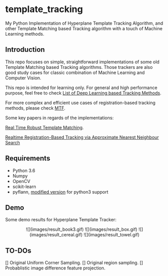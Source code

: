 # template_tracking
My Python Implementation of Hyperplane Template Tracking Algorithm, and other Template Matching based Tracking algorithm with a touch of Machine Learning methods.

## Introduction

This repo focuses on simple, straightforward implementations of some old Template Matching based Tracking algorithms. Those trackers are also good study cases for classic combination of Machine Learning and Computer Vision.

This repo is intended for learning only. For general and high performance purpose, feel free to check [List of Deep Learning based Tracking Methods](https://github.com/foolwood/benchmark_results).

For more complex and efficient use cases of registration-based tracking methods, please check [MTF](http://webdocs.cs.ualberta.ca/~vis/mtf/index.html).

Some key papers in regards of the implementations:

[Real Time Robust Template Matching](https://pdfs.semanticscholar.org/7fbc/4c4f01eb9716959ffef8b4a620a3d1c38577.pdf).

[Realtime Registration-Based Tracking via Approximate Nearest Neighbour Search](http://www.roboticsproceedings.org/rss09/p44.pdf)

## Requirements
- Python 3.6
- Numpy
- OpenCV
- scikit-learn
- pyflann, [modified version]((https://github.com/nashory/pyflann)) for python3 support

## Demo
Some demo results for Hyperplane Template Tracker:

<center>
![](images/result_book3.gif)
![](images/result_box.gif)
![](images/result_cereal.gif)
![](images/result_towel.gif)
</center>

## TO-DOs
[] Original Uniform Corner Sampling.
[] Original region sampling.
[] Probablistic image difference feature projection.
